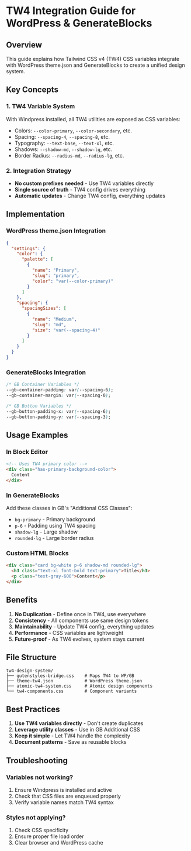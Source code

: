 # TW4 Integration Guide for WordPress & GenerateBlocks

## Overview

This guide explains how Tailwind CSS v4 (TW4) CSS variables integrate with WordPress theme.json and GenerateBlocks to create a unified design system.

## Key Concepts

### 1. TW4 Variable System
With Windpress installed, all TW4 utilities are exposed as CSS variables:
- Colors: `--color-primary`, `--color-secondary`, etc.
- Spacing: `--spacing-4`, `--spacing-8`, etc.
- Typography: `--text-base`, `--text-xl`, etc.
- Shadows: `--shadow-md`, `--shadow-lg`, etc.
- Border Radius: `--radius-md`, `--radius-lg`, etc.

### 2. Integration Strategy
- **No custom prefixes needed** - Use TW4 variables directly
- **Single source of truth** - TW4 config drives everything
- **Automatic updates** - Change TW4 config, everything updates

## Implementation

### WordPress theme.json Integration
```json
{
  "settings": {
    "color": {
      "palette": [
        {
          "name": "Primary",
          "slug": "primary",
          "color": "var(--color-primary)"
        }
      ]
    },
    "spacing": {
      "spacingSizes": [
        {
          "name": "Medium",
          "slug": "md",
          "size": "var(--spacing-4)"
        }
      ]
    }
  }
}
```

### GenerateBlocks Integration
```css
/* GB Container Variables */
--gb-container-padding: var(--spacing-6);
--gb-container-margin: var(--spacing-0);

/* GB Button Variables */
--gb-button-padding-x: var(--spacing-6);
--gb-button-padding-y: var(--spacing-3);
```

## Usage Examples

### In Block Editor
```html
<!-- Uses TW4 primary color -->
<div class="has-primary-background-color">
  Content
</div>
```

### In GenerateBlocks
Add these classes in GB's "Additional CSS Classes":
- `bg-primary` - Primary background
- `p-6` - Padding using TW4 spacing
- `shadow-lg` - Large shadow
- `rounded-lg` - Large border radius

### Custom HTML Blocks
```html
<div class="card bg-white p-6 shadow-md rounded-lg">
  <h3 class="text-xl font-bold text-primary">Title</h3>
  <p class="text-gray-600">Content</p>
</div>
```

## Benefits

1. **No Duplication** - Define once in TW4, use everywhere
2. **Consistency** - All components use same design tokens
3. **Maintainability** - Update TW4 config, everything updates
4. **Performance** - CSS variables are lightweight
5. **Future-proof** - As TW4 evolves, system stays current

## File Structure

```
tw4-design-system/
├── gutenstyles-bridge.css    # Maps TW4 to WP/GB
├── theme-tw4.json            # WordPress theme.json
├── atomic-tw4-system.css     # Atomic design components
└── tw4-components.css        # Component variants
```

## Best Practices

1. **Use TW4 variables directly** - Don't create duplicates
2. **Leverage utility classes** - Use in GB Additional CSS
3. **Keep it simple** - Let TW4 handle the complexity
4. **Document patterns** - Save as reusable blocks

## Troubleshooting

### Variables not working?
1. Ensure Windpress is installed and active
2. Check that CSS files are enqueued properly
3. Verify variable names match TW4 syntax

### Styles not applying?
1. Check CSS specificity
2. Ensure proper file load order
3. Clear browser and WordPress cache
